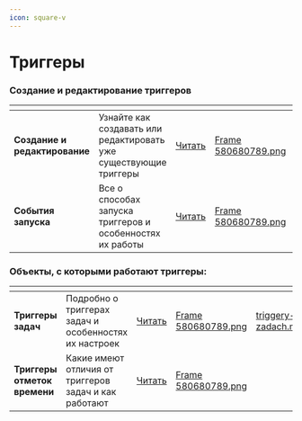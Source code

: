 ```yaml
---
icon: square-v
---
```


# Триггеры

### Создание и редактирование триггеров

<table data-card-size="large" data-view="cards"><thead><tr><th></th><th></th><th></th><th data-hidden data-card-cover data-type="files"></th><th data-hidden data-card-target data-type="content-ref"></th></tr></thead><tbody><tr><td><strong>Создание и редактирование</strong>                                   </td><td>Узнайте как создавать или редактировать уже существующие триггеры       </td><td><a href="upravlenie-triggerami.md">Читать</a></td><td><a href="../../.gitbook/assets/Frame 580680789.png">Frame 580680789.png</a></td><td><a href="upravlenie-triggerami.md">upravlenie-triggerami.md</a></td></tr><tr><td><strong>События запуска</strong> </td><td>Все о способах запуска триггеров и особенностях их работы          </td><td><a href="sobytiya-zapuska.md">Читать</a></td><td><a href="../../.gitbook/assets/Frame 580680789.png">Frame 580680789.png</a></td><td><a href="sobytiya-zapuska.md">sobytiya-zapuska.md</a></td></tr></tbody></table>

### Объекты, с которыми работают триггеры:

<table data-card-size="large" data-view="cards"><thead><tr><th></th><th></th><th></th><th data-hidden data-card-cover data-type="files"></th><th data-hidden data-card-target data-type="content-ref"></th></tr></thead><tbody><tr><td><strong>Триггеры задач</strong> </td><td>Подробно о триггерах задач и особенностях их настроек        </td><td><a href="triggery-zadach.md">Читать</a></td><td><a href="../../.gitbook/assets/Frame 580680789.png">Frame 580680789.png</a></td><td><a href="triggery-zadach.md">triggery-zadach.md</a></td></tr><tr><td><strong>Триггеры отметок времени</strong>  </td><td>Какие имеют отличия от триггеров задач и как работают        </td><td><a href="triggery-ucheta-vremeni.md">Читать</a></td><td><a href="../../.gitbook/assets/Frame 580680789.png">Frame 580680789.png</a></td><td></td></tr></tbody></table>

